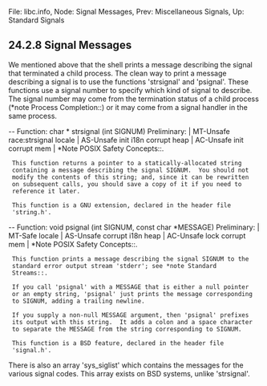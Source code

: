 File: libc.info,  Node: Signal Messages,  Prev: Miscellaneous Signals,  Up: Standard Signals

24.2.8 Signal Messages
----------------------

We mentioned above that the shell prints a message describing the signal
that terminated a child process.  The clean way to print a message
describing a signal is to use the functions 'strsignal' and 'psignal'.
These functions use a signal number to specify which kind of signal to
describe.  The signal number may come from the termination status of a
child process (*note Process Completion::) or it may come from a signal
handler in the same process.

 -- Function: char * strsignal (int SIGNUM)
     Preliminary: | MT-Unsafe race:strsignal locale | AS-Unsafe init
     i18n corrupt heap | AC-Unsafe init corrupt mem | *Note POSIX Safety
     Concepts::.

     This function returns a pointer to a statically-allocated string
     containing a message describing the signal SIGNUM.  You should not
     modify the contents of this string; and, since it can be rewritten
     on subsequent calls, you should save a copy of it if you need to
     reference it later.

     This function is a GNU extension, declared in the header file
     'string.h'.

 -- Function: void psignal (int SIGNUM, const char *MESSAGE)
     Preliminary: | MT-Safe locale | AS-Unsafe corrupt i18n heap |
     AC-Unsafe lock corrupt mem | *Note POSIX Safety Concepts::.

     This function prints a message describing the signal SIGNUM to the
     standard error output stream 'stderr'; see *note Standard
     Streams::.

     If you call 'psignal' with a MESSAGE that is either a null pointer
     or an empty string, 'psignal' just prints the message corresponding
     to SIGNUM, adding a trailing newline.

     If you supply a non-null MESSAGE argument, then 'psignal' prefixes
     its output with this string.  It adds a colon and a space character
     to separate the MESSAGE from the string corresponding to SIGNUM.

     This function is a BSD feature, declared in the header file
     'signal.h'.

   There is also an array 'sys_siglist' which contains the messages for
the various signal codes.  This array exists on BSD systems, unlike
'strsignal'.

